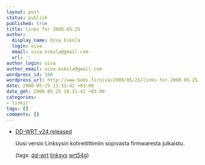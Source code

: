 ```yaml
---
layout: post
status: publish
published: true
title: links for 2008-05-25
author:
  display_name: Oiva Eskola
  login: oiva
  email: oiva.eskola@gmail.com
  url: ''
author_login: oiva
author_email: oiva.eskola@gmail.com
wordpress_id: 100
wordpress_url: http://www.bobs.fi/oiva/2008/05/25/links-for-2008-05-25/
date: 2008-05-25 13:31:42 +03:00
date_gmt: 2008-05-25 10:31:42 +03:00
categories:
- linkit
tags: []
comments: []
---
```

<ul class="delicious">
<li>
<div class="delicious-link"><a href="http://www.dd-wrt.com/dd-wrtv3/index.php">DD-WRT v24 released</a></div></p>
<div class="delicious-extended">Uusi versio Linksysin kotireitittimiin sopivasta firmwaresta julkaistu.</div></p>
<div class="delicious-tags">(tags: <a href="http://del.icio.us/oiva/dd-wrt">dd-wrt</a> <a href="http://del.icio.us/oiva/linksys">linksys</a> <a href="http://del.icio.us/oiva/wrt54g">wrt54g</a>)</div><br />
	</li>
</ul>
